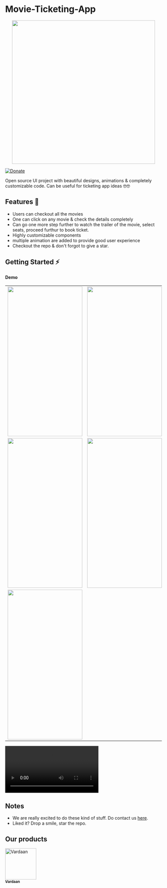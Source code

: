# Movie-Ticketing-App

<p align="center">
  <img width="460"  src="https://github.com/Vardaan-Solutions/movie_tickets_book/blob/master/images/logo.png?raw=true">
</p>

[![Donate](https://img.shields.io/badge/Donate-PayPal-green.svg)](https://paypal.me/suresh950?locale.x=en_GB)

Open source UI project with beautiful designs, animations & completely customizable code. Can be useful for ticketing app ideas 🤓🤓

## Features 💚

- Users can checkout all the movies
- One can click on any movie & check the details completely
- Can go one more step further to watch the trailer of the movie, select seats, proceed furthur to book ticket.
- Highly customizable components
- multiple animation are added to provide good user experience
- Checkout the repo & don't forgot to give a star.

## Getting Started ⚡️

#### Demo

<table>
  <tr>
    <td align="center"><img src="https://github.com/Vardaan-Solutions/movie_tickets_book/blob/master/images/1.png?raw=true" width="240" height="480" /></td>
    <td align="center"><img src="https://github.com/Vardaan-Solutions/movie_tickets_book/blob/master/images/2.png?raw=true" width="240" height="480" /></td>
  </tr>
  <tr>
    <td align="center"><img src="https://github.com/Vardaan-Solutions/movie_tickets_book/blob/master/images/3.png?raw=true" width="240" height="480" /></td>
    <td align="center"><img src="https://github.com/Vardaan-Solutions/movie_tickets_book/blob/master/images/4.png?raw=true" width="240" height="480" /></td>
  </tr>
  <tr>
    <td align="center"><img src="https://github.com/Vardaan-Solutions/movie_tickets_book/blob/master/images/5.png?raw=true" width="240" height="480" /></td>
  </tr>
</table>

![grab-landing-page](https://github.com/Vardaan-Solutions/movie_tickets_book/blob/master/images/video.mp4)

## Notes

- We are really excited to do these kind of stuff. Do contact us <a href="https://vardaan.app/#vd-contact">here</a>.
- Liked it? Drop a smile, star the repo.

## Our products

<a href="https://vardaan.app/"><img src="https://github.com/sur950/any_link_preview/blob/master/demo_images/vardaan.png?raw=true" width="100px;" alt="Vardaan"/><br /><sub><b>Vardaan</b></sub></a>
